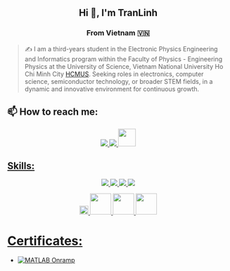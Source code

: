 <h2 align="center">Hi 👋, I'm TranLinh</h2>
<p align="center">
  <h3 align="center">From Vietnam 🇻🇳 </h3>
</p>

> ✍ I am a third-years student in the Electronic Physics Engineering and Informatics program within the Faculty of Physics - Engineering Physics at the University of Science, Vietnam National University Ho Chi Minh City  [HCMUS](https://hcmus.edu.vn/). Seeking roles in electronics, computer science, semiconductor technology, or broader STEM fields, in a dynamic and innovative environment for continuous growth.

## 📫 How to reach me:

<p align="center">
  <a href="https://www.facebook.com/tranlinh0333" alt="Facebook">
    <img src="https://img.icons8.com/fluent/48/000000/facebook-new.png" target="_blank" />
  </a> 
  <a href="https://github.com/Tranlinh15" alt="Github">
    <img src="https://img.icons8.com/fluent/48/000000/github.png"/>
  <a href="https://www.linkedin.com/in/tranvanlinh2003/" alt="Linked">
    <img src="https://upload.wikimedia.org/wikipedia/commons/thumb/8/81/LinkedIn_icon.svg/2048px-LinkedIn_icon.svg.png" width="40" high="20"/>
</p>

## Skills:
<p align="center">
  <img src="https://img.icons8.com/color/48/000000/git.png"/>
  <img src="https://img.icons8.com/color/48/000000/visual-studio-code-2019.png"/>
  <img src="https://img.icons8.com/color/48/null/visual-studio--v2.png"/>
  <img src="https://img.icons8.com/color/48/000000/trello.png"/>
</p>
<p align="center">
  <img src="https://upload.wikimedia.org/wikipedia/commons/thumb/1/18/ISO_C%2B%2B_Logo.svg/911px-ISO_C%2B%2B_Logo.svg.png" height= "20" weight = "10"/>
  <img src="https://upload.wikimedia.org/wikipedia/commons/thumb/c/c3/Python-logo-notext.svg/1200px-Python-logo-notext.svg.png" height="48"/>
  <img src="https://upload.wikimedia.org/wikipedia/commons/thumb/2/21/Matlab_Logo.png/960px-Matlab_Logo.png" height="48"/>
  <img src="https://upload.wikimedia.org/wikipedia/commons/thumb/d/d7/Sql_data_base_with_logo.svg/1200px-Sql_data_base_with_logo.svg.png" height="48"/>
</p>

  
# Certificates:
- [![MATLAB](https://img.shields.io/badge/-MATLAB-orange) Onramp](https://drive.google.com/file/d/1cB4FD3XkOR6f7cgd9efYhfxLQuVtfzbO/view?usp=sharing)

